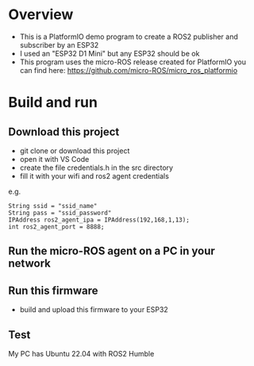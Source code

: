 # Overview
* This is a PlatformIO demo program to create a ROS2 publisher and subscriber by an ESP32
* I used an "ESP32 D1 Mini" but any ESP32 should be ok
* This program uses the micro-ROS release created for PlatformIO you can find here: https://github.com/micro-ROS/micro_ros_platformio

# Build and run

## Download this project
* git clone or download this project
* open it with VS Code
* create the file credentials.h in the src directory
* fill it with your wifi and ros2 agent credentials

e.g.
```
String ssid = "ssid_name"
String pass = "ssid_password"
IPAddress ros2_agent_ipa = IPAddress(192,168,1,13);
int ros2_agent_port = 8888;
```

## Run the micro-ROS agent on a PC in your network


## Run this firmware
* build and upload this firmware to your ESP32
 
## Test

My PC has Ubuntu 22.04 with ROS2 Humble


